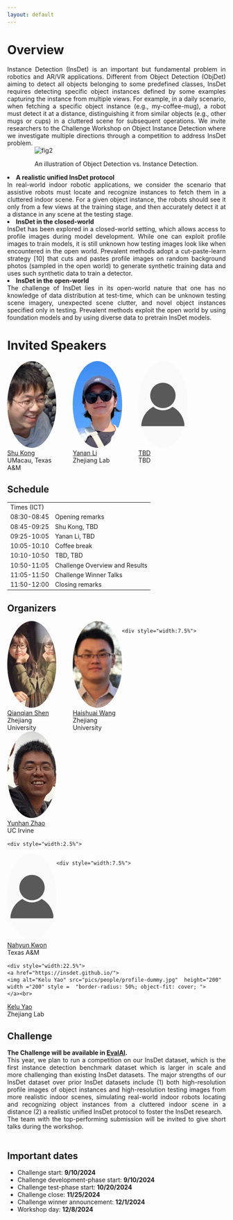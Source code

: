 ```yaml
---
layout: default
---
```

<style> 
.center {
  display: block;
  margin-left: auto;
  margin-right: auto;
  width: 75%;
} </style>

# Overview
<div style="text-align: justify">
  Instance Detection (InsDet) is an important but fundamental problem in robotics and AR/VR applications. Different from Object Detection (ObjDet) aiming to detect all objects belonging to some predefined classes, InsDet requires detecting specific object instances defined by some examples capturing the instance from multiple views. For example, in a daily scenario, when fetching a specific object instance (e.g., my-coffee-mug), a robot must detect it at a distance, distinguishing it from similar objects (e.g., other mugs or cups) in a cluttered scene for subsequent operations. We invite researchers to the Challenge Workshop on Object Instance Detection where we investigate multiple directions through a competition to address InsDet problem.
    <div class = "center">
      <img alt="fig2" src="pics/object-insdet.png" >
      <p>An illustration of Object Detection vs. Instance Detection.</p>
    </div>
<strong><li>A realistic unified InsDet protocol</li></strong>
  In real-world indoor robotic applications, we consider the scenario that assistive robots must locate and recognize instances to fetch them in a cluttered indoor scene. For a given object instance, the robots should see it only from a few views at the training stage, and then accurately detect it at a distance in any scene at the testing stage. 
<strong><li>InsDet in the closed-world</li></strong>
  InsDet has been explored in a closed-world setting, which allows access to profile images during model development. While one can exploit profile images to train models, it is still unknown how testing images look like when encountered in the open world. Prevalent methods adopt a cut-paste-learn strategy [10] that cuts and pastes profile images on random background photos (sampled in the open world) to generate synthetic training data and uses such synthetic data to train a detector.
<strong><li>InsDet in the open-world</li></strong>
  The challenge of InsDet lies in its open-world nature that one has no knowledge of data distribution at test-time, which can be unknown testing scene imagery, unexpected scene clutter, and novel object instances specified only in testing. Prevalent methods exploit the open world by using foundation models and by using diverse data to pretrain InsDet models.  
</div>

# Invited Speakers
<div style="display: flex">
    <div style="width:22.5%">
    <a href="https://aimerykong.github.io/">
    <img alt="Shu Kong" src="pics/people/shu.jpg" height="200"  width ="200" style =  "border-radius: 50%; object-fit: cover; ">
    </a><br>
    <a href="https://aimerykong.github.io/">Shu Kong</a><br>
    UMacau, Texas A&M
  </div>
  <div style="width:7.5%">
  </div>

  <div style="width:22.5%">
    <a href="https://yananlix1.github.io/">
    <img alt="TBD" src="pics/people/yanan-li.jpg"  height="200"   width ="200" style =  "border-radius: 50%; object-fit: cover; ">
    </a><br>
  <a href="https://yananlix1.github.io/">Yanan Li</a><br>
    Zhejiang Lab
  </div>
  <div style="width:7.5%">
  </div>
   
  <div style="width:22.5%">
    <a href="https://insdet.github.io/">
    <img alt="TBD" src="pics/people/profile-dummy.jpg"  height="200"   width ="200" style =  "border-radius: 50%; object-fit: cover; ">
    </a><br>
  <a href="https://insdet.github.io/">TBD</a><br>
    TBD
  </div>
  <div style="width:7.5%">
  </div>
  
</div>

## Schedule
<table>
  <tr><td>Times (ICT)</td><td> </td></tr>
  <tr><td>08:30-08:45</td><td>Opening remarks</td></tr>
  <tr><td>08:45-09:25</td><td>Shu Kong, TBD</td></tr>
  <tr><td>09:25-10:05</td><td>Yanan Li, TBD</td></tr>
  <tr><td>10:05-10:10</td><td>Coffee break</td></tr>
  <tr><td>10:10-10:50</td><td>TBD, TBD</td></tr>
  <tr><td>10:50-11:05</td><td>Challenge Overview and Results</td></tr>
  <tr><td>11:05-11:50</td><td>Challenge Winner Talks</td></tr>
  <tr><td>11:50-12:00</td><td>Closing remarks</td></tr>
</table>


## Organizers
<div style="display: flex">
  <div style="width:22.5%">
    <a href="https://shenqq377.github.io/">
    <img alt="Qianqian Shen" src="pics/people/qianqian-shen.png" height="200"  width ="200" style =  "border-radius: 50%; object-fit: cover; ">
    </a><br>
    <a href="https://shenqq377.github.io/">Qianqian Shen</a><br>
    Zhejiang University
  </div>
  
  <div style="width:7.5%">
  </div>
   
  <div style="width:22.5%">
    <a href="https://www.aminer.cn/profile/5617e32a45cedb3397c418c6/">
    <img alt="Haishuai Wang" src="pics/people/haishuai-wang.jpg"  height="200"   width ="200" style =  "border-radius: 50%; object-fit: cover; ">
    </a><br>
  <a href="https://www.aminer.cn/profile/5617e32a45cedb3397c418c6">Haishuai Wang</a><br>
    Zhejiang University
  </div>
  
    <div style="width:7.5%">
  </div>
       
  <div style="width:22.5%">
    <a href="https://ics.uci.edu/~yunhaz5/">
    <img alt="Yunhan Zhao" src="pics/people/yunhan-zhao.png"   height="200"  width ="200" style =  "border-radius: 50%; object-fit: cover; ">
    </a><br>
  <a href="https://ics.uci.edu/~yunhaz5/">Yunhan Zhao</a><br>
    UC Irvine
  </div>
  
    <div style="width:2.5%">
  </div>

</div>

<div style="display: flex">
  <div style="width:22.5%">
    <a href="https://nahyunkwon.github.io/">
    <img alt="Nahyun Kwon" src="pics/people/profile-dummy.jpg"   height="200" width ="200" style =  "border-radius: 50%; object-fit: cover; ">
    </a><br>
  <a href="https://nahyunkwon.github.io/">Nahyun Kwon</a><br>
    Texas A&M
  </div>
  
    <div style="width:7.5%">
  </div>
  
    <div style="width:22.5%">
    <a href="https://insdet.github.io/">
    <img alt="Kelu Yao" src="pics/people/profile-dummy.jpg"  height="200"  width ="200" style =  "border-radius: 50%; object-fit: cover; ">
    </a><br>
  <a href="https://insdet.github.io/">Kelu Yao</a><br>
    Zhejiang Lab
  </div>

  <div style="width:7.5%">
  </div>


</div>

  
## Challenge

<div style="text-align: justify">
  <strong>The Challenge will be available in <a href="https://eval.ai/web/challenges/challenge-page/2358/overview">EvalAI</a>.</strong>
  <br>
  This year, we plan to run a competition on our InsDet dataset, which is the first instance detection benchmark dataset which is larger in scale and more challenging than existing InsDet datasets. The major strengths of our InsDet dataset over prior InsDet datasets include (1) both high-resolution profile images of object instances and high-resolution testing images from more realistic indoor scenes, simulating real-world indoor robots locating and recognizing object instances from a cluttered indoor scene in a distance (2) a realistic unified InsDet protocol to foster the InsDet research. 
  <br>
  The team with the top-performing submission will be invited to give short talks during the workshop.
  <br><br>
</div>


## Important dates
- Challenge start: <strong>9/10/2024</strong>
- Challenge development-phase start: <strong>9/10/2024</strong>
- Challenge test-phase start: <strong>10/20/2024</strong> 
- Challenge close: <strong>11/25/2024</strong>
- Challenge winner announcement: <strong>12/1/2024</strong>
- Workshop day: <strong>12/8/2024</strong>

